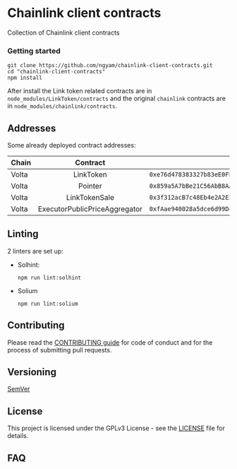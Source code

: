 # Chainlink client contracts

Collection of Chainlink client contracts

### Getting started

```
git clone https://github.com/ngyam/chainlink-client-contracts.git
cd "chainlink-client-contracts"
npm install
```

After install the Link token related contracts are in `node_modules/LinkToken/contracts` and the original `chainlink` contracts are in `node_modules/chainlink/contracts`.

## Addresses
Some already deployed contract addresses:

| Chain | Contract | Address |
| ----- |:--------:| -------:|
| Volta | LinkToken | `0xe76d478383327b83eE0FE6b3F0ec675315340E18` |
| Volta | Pointer | `0x859a5A7bBe21C56AbB8AAc36B0A0B5D258D0445b` |
| Volta | LinkTokenSale | `0x3f312acB7c48Eb4e2A2E2B6C89FD7a2011F45915` |
| Volta | ExecutorPublicPriceAggregator | `0xfAae940028a5dce6d99D4F716A26289Ee40bc417` |

## Linting

2 linters are set up:
- Solhint:
  ```
  npm run lint:solhint
  ```
- Solium
  ```
  npm run lint:solium
  ```

## Contributing

Please read the [CONTRIBUTING guide](./CONTRIBUTING.md) for code of conduct and for the process of submitting pull requests.

## Versioning

[SemVer](http://semver.org/)

## License

This project is licensed under the GPLv3 License - see the [LICENSE](./LICENSE) file for details.

## FAQ
